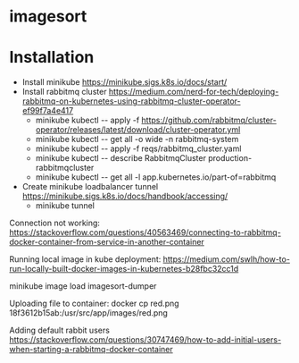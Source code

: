 # imagesort

# Installation

- Install minikube https://minikube.sigs.k8s.io/docs/start/
- Install rabbitmq cluster https://medium.com/nerd-for-tech/deploying-rabbitmq-on-kubernetes-using-rabbitmq-cluster-operator-ef99f7a4e417 
    - minikube kubectl -- apply -f https://github.com/rabbitmq/cluster-operator/releases/latest/download/cluster-operator.yml
    - minikube kubectl -- get all -o wide -n rabbitmq-system
    - minikube kubectl -- apply -f reqs/rabbitmq_cluster.yaml
    - minikube kubectl -- describe RabbitmqCluster production-rabbitmqcluster
    - minikube kubectl -- get all -l app.kubernetes.io/part-of=rabbitmq
- Create minikube loadbalancer tunnel https://minikube.sigs.k8s.io/docs/handbook/accessing/
    - minikube tunnel

Connection not working: https://stackoverflow.com/questions/40563469/connecting-to-rabbitmq-docker-container-from-service-in-another-container

Running local image in kube deployment: https://medium.com/swlh/how-to-run-locally-built-docker-images-in-kubernetes-b28fbc32cc1d


minikube image load imagesort-dumper

Uploading file to container: docker cp red.png 18f3612b15ab:/usr/src/app/images/red.png

Adding default rabbit users https://stackoverflow.com/questions/30747469/how-to-add-initial-users-when-starting-a-rabbitmq-docker-container
